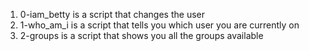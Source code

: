 1. 0-iam_betty is a script that changes the user
2. 1-who_am_i is a script that tells you which user you are currently on
3. 2-groups is a script that shows you all the groups available
